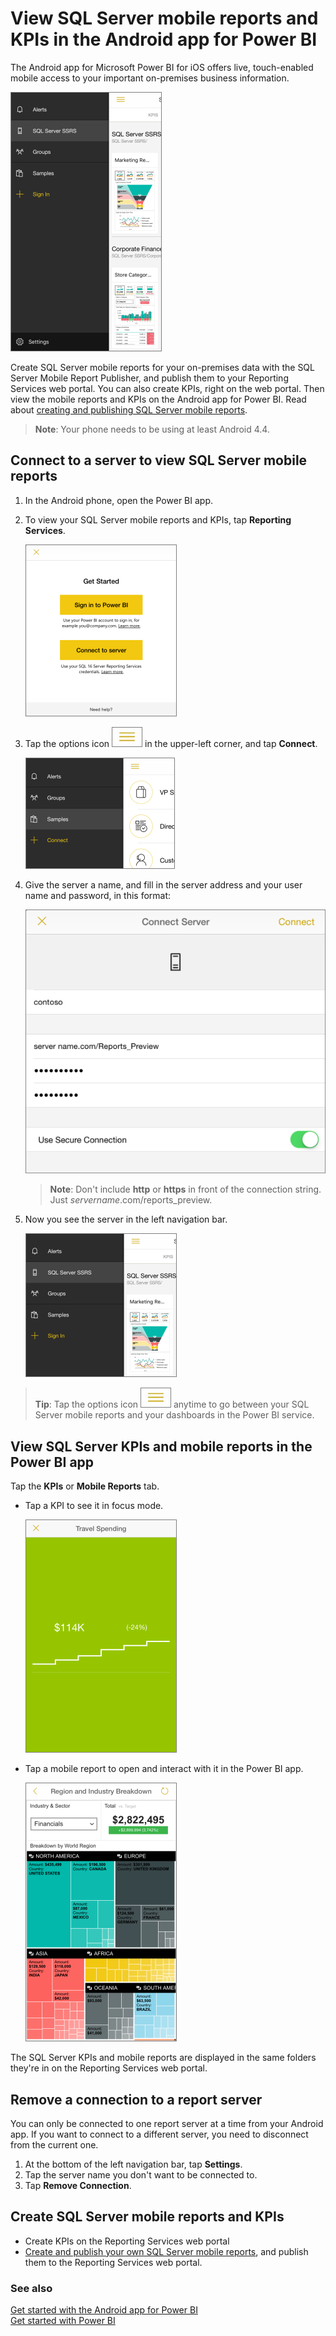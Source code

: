 <properties 
   pageTitle="View SQL Server mobile reports and KPIs in the Android app"
   description="View SQL Server mobile reports and KPIs in the Android app for Power BI"
   services="powerbi" 
   documentationCenter="" 
   authors="maggiesMSFT" 
   manager="mblythe" 
   editor=""
   tags=""/>
 
<tags
   ms.service="powerbi"
   ms.devlang="NA"
   ms.topic="article"
   ms.tgt_pltfrm="NA"
   ms.workload="powerbi"
   ms.date="02/22/2016"
   ms.author="maggies"/>

# View SQL Server mobile reports and KPIs in the Android app for Power BI 

The Android app for Microsoft Power BI for iOS offers live, touch-enabled mobile access to your important on-premises business information. 

![](media/powerbi-mobile-android-kpis-mobile-reports/pbi_iph_ssmrp_tallhomeblc.png)

Create SQL Server mobile reports for your on-premises data with the SQL Server Mobile Report Publisher, and publish them to your Reporting Services web portal. You can also create KPIs, right on the web portal. Then view the mobile reports and KPIs on the Android app for Power BI. Read about [creating and publishing SQL Server mobile reports](https://msdn.microsoft.com/library/mt652547.aspx). 

>**Note**: Your phone needs to be using at least Android 4.4.

## Connect to a server to view SQL Server mobile reports 

1.  In the Android phone, open the Power BI app.
  
2.  To view your SQL Server mobile reports and KPIs, tap **Reporting Services**.

    ![](media/powerbi-mobile-android-kpis-mobile-reports/pbi_ipad_getstarted.png)

3. Tap the options icon ![](media/powerbi-mobile-android-kpis-mobile-reports/PBI_iPad_OptionsIcon.png) in the upper-left corner, and tap **Connect**.

    ![](media/powerbi-mobile-android-kpis-mobile-reports/pbi_iph_sample.png)

4. Give the server a name, and fill in the server address and your user name and password, in this format:

    ![](media/powerbi-mobile-android-kpis-mobile-reports/pbi_ipad_connectsvrdialog.png)

    >**Note**: Don't include **http** or **https** in front of the connection string. Just *servername*.com/reports_preview.

5.  Now you see the server in the left navigation bar.

    ![](media/powerbi-mobile-android-kpis-mobile-reports/pbi_iph_ssmrp_homelc.png)

>**Tip**: Tap the options icon ![](media/powerbi-mobile-android-kpis-mobile-reports/PBI_iPad_OptionsIcon.png) anytime to go between your SQL Server mobile reports and your dashboards in the Power BI service. 

## View SQL Server KPIs and mobile reports in the Power BI app

Tap the **KPIs** or **Mobile Reports** tab. 

- Tap a KPI to see it in focus mode.

    ![](media/powerbi-mobile-android-kpis-mobile-reports/PBI_iPh_SSMRP_Tile.png)

- Tap a mobile report to open and interact with it in the Power BI app.

    ![](media/powerbi-mobile-android-kpis-mobile-reports/PBI_iPh_SSMRP_MobRpt.png)

The SQL Server KPIs and mobile reports are displayed in the same folders they're in on the Reporting Services web portal. 

## Remove a connection to a report server

You can only be connected to one report server at a time from your Android app. If you want to connect to a different server, you need to disconnect from the current one.

1. At the bottom of the left navigation bar, tap **Settings**.
2. Tap the server name you don't want to be connected to.
3. Tap **Remove Connection**.


## Create SQL Server mobile reports and KPIs

- Create KPIs on the Reporting Services web portal
- [Create and publish your own SQL Server mobile reports](https://msdn.microsoft.com/library/mt652547.aspx), and publish them to the Reporting Services web portal.

### See also  
[Get started with the Android app for Power BI](powerbi-mobile-android-app-get-started.md)  
[Get started with Power BI](powerbi-service-get-started.md)  
